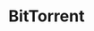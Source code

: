 ---
blog: http://blog.bittorrent.com/
facebook: http://facebook.com/bittorrent
googleplus: https://plus.google.com/117465790200445150675
instagram: http://instagram.com/bittorrent
logohandle: bittorrent
sort: bittorrent
title: BitTorrent
twitter: https://x.com/BitTorrent
website: https://www.bittorrent.com/
youtube: http://youtube.com/bittorrent
---